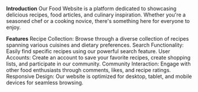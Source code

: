 

**Introduction**
Our Food Website is a platform dedicated to showcasing delicious recipes, food articles, and culinary inspiration. Whether you're a seasoned chef or a cooking novice, there's something here for everyone to enjoy.

**Features**
Recipe Collection: Browse through a diverse collection of recipes spanning various cuisines and dietary preferences.
Search Functionality: Easily find specific recipes using our powerful search feature.
User Accounts: Create an account to save your favorite recipes, create shopping lists, and participate in our community.
Community Interaction: Engage with other food enthusiasts through comments, likes, and recipe ratings.
Responsive Design: Our website is optimized for desktop, tablet, and mobile devices for seamless browsing.
